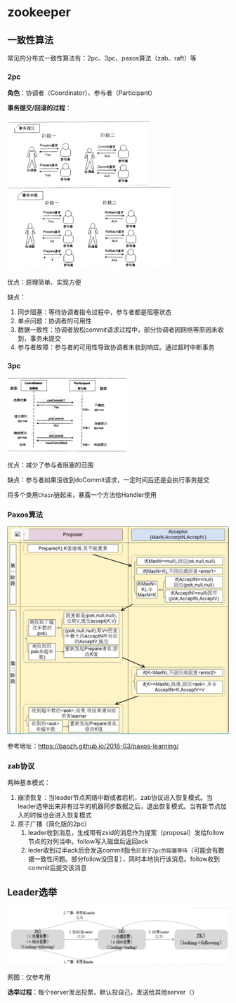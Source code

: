 # zookeeper

## 一致性算法

常见的分布式一致性算法有：2pc、3pc、paxos算法（zab、raft）等

### 2pc

**角色**：协调者（Coordinator）、参与者（Participant）

**事务提交/回滚的过程**：

<img src="%E4%BB%8EPaxos%E5%88%B0Zookeeper%E5%88%86%E5%B8%83%E5%BC%8F%E4%B8%80%E8%87%B4%E6%80%A7%E5%8E%9F%E7%90%86%E4%B8%8E%E5%AE%9E%E8%B7%B5%E7%AC%94%E8%AE%B0.assets/image-20200630161308202.png" alt="image-20200630161308202" style="zoom:50%;" />

<img src="%E4%BB%8EPaxos%E5%88%B0Zookeeper%E5%88%86%E5%B8%83%E5%BC%8F%E4%B8%80%E8%87%B4%E6%80%A7%E5%8E%9F%E7%90%86%E4%B8%8E%E5%AE%9E%E8%B7%B5%E7%AC%94%E8%AE%B0.assets/image-20200630161327528.png" alt="image-20200630161327528" style="zoom:50%;" />

优点：原理简单、实现方便

缺点：

1. 同步阻塞：等待协调者指令过程中，参与者都是阻塞状态
2. 单点问题：协调者的可用性
3. 数据一致性：协调者放松commit请求过程中，部分协调者因网络等原因未收到，事务未提交
4. 参与者故障：参与者的可用性导致协调者未收到响应。通过超时中断事务



### 3pc

<img src="%E4%BB%8EPaxos%E5%88%B0Zookeeper%E5%88%86%E5%B8%83%E5%BC%8F%E4%B8%80%E8%87%B4%E6%80%A7%E5%8E%9F%E7%90%86%E4%B8%8E%E5%AE%9E%E8%B7%B5%E7%AC%94%E8%AE%B0.assets/image-20200630161805318.png" alt="image-20200630161805318" style="zoom:50%;" />

优点：减少了参与者阻塞的范围

缺点：参与者如果没收到doCommit请求，一定时间后还是会执行事务提交

将多个类用`Chain`链起来，暴露一个方法给Handler使用

### Paxos算法

![image-20200701194032549](%E4%BB%8EPaxos%E5%88%B0Zookeeper%E5%88%86%E5%B8%83%E5%BC%8F%E4%B8%80%E8%87%B4%E6%80%A7%E5%8E%9F%E7%90%86%E4%B8%8E%E5%AE%9E%E8%B7%B5%E7%AC%94%E8%AE%B0.assets/image-20200701194032549.png)

参考地址：https://baozh.github.io/2016-03/paxos-learning/

### zab协议

两种基本模式：

1. 崩溃恢复：当leader节点网络中断或者宕机，zab协议进入恢复模式。当leader选举出来并有过半的机器同步数据之后，退出恢复模式。当有新节点加入的时候也会进入恢复模式
2. 原子广播（简化版的2pc）
   1. leader收到消息，生成带有zxid的消息作为提案（proposal）发给follow节点的对列当中。follow写入磁盘后返回ack
   2. leder收到过半ack后会发送commit指令`区别于2pc的阻塞等待`（可能会有数据一致性问题。部分follow没回复），同时本地执行该消息。follow收到commit后提交该消息

## Leader选举



![image-20200701194309907](%E4%BB%8EPaxos%E5%88%B0Zookeeper%E5%88%86%E5%B8%83%E5%BC%8F%E4%B8%80%E8%87%B4%E6%80%A7%E5%8E%9F%E7%90%86%E4%B8%8E%E5%AE%9E%E8%B7%B5%E7%AC%94%E8%AE%B0.assets/image-20200701194309907.png)

网图：仅参考用

**选举过程**：每个server发出投票，默认投自己，发送给其他server（）